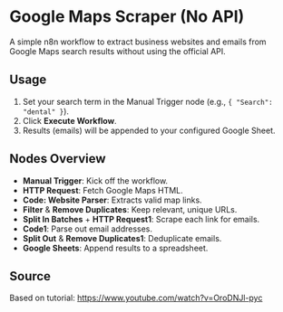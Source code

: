 # Google Maps Scraper (No API)

A simple n8n workflow to extract business websites and emails from Google Maps search results without using the official API.

## Usage

1. Set your search term in the Manual Trigger node (e.g., `{ "Search": "dental" }`).  
2. Click **Execute Workflow**.  
3. Results (emails) will be appended to your configured Google Sheet.

## Nodes Overview

- **Manual Trigger**: Kick off the workflow.  
- **HTTP Request**: Fetch Google Maps HTML.  
- **Code: Website Parser**: Extracts valid map links.  
- **Filter** & **Remove Duplicates**: Keep relevant, unique URLs.  
- **Split In Batches** + **HTTP Request1**: Scrape each link for emails.  
- **Code1**: Parse out email addresses.  
- **Split Out** & **Remove Duplicates1**: Deduplicate emails.  
- **Google Sheets**: Append results to a spreadsheet.

## Source

Based on tutorial: https://www.youtube.com/watch?v=OroDNJl-pyc
